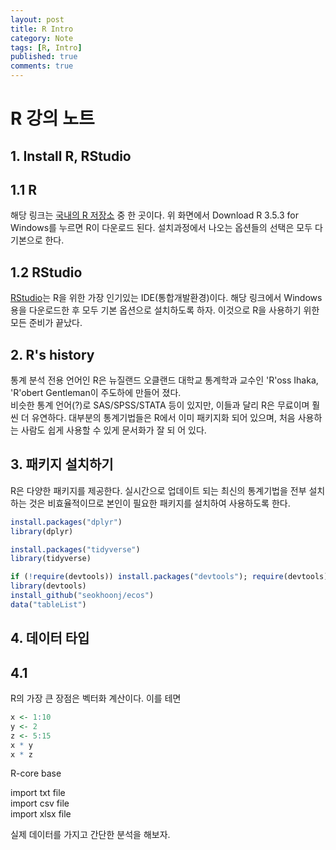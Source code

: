 ```yaml
---
layout: post
title: R Intro 
category: Note
tags: [R, Intro]
published: true
comments: true
---
```


R 강의 노트
===

## 1. Install R, RStudio

## 1.1 R
해당 링크는 [국내의 R 저장소][1] 중 한 곳이다. 위 화면에서 Download R 3.5.3 for Windows를 누르면
R이 다운로드 된다. 설치과정에서 나오는 옵션들의 선택은 모두 다 기본으로 한다.  

## 1.2 RStudio
[RStudio][2]는 R을 위한 가장 인기있는 IDE(통합개발환경)이다. 해당 링크에서 Windows용을 다운로드한 후 모두 기본 옵션으로 설치하도록 하자. 이것으로 R을 사용하기 위한 모든 준비가 끝났다.  

## 2. R's history 
통계 분석 전용 언어인 R은 뉴질랜드 오클랜드 대학교 통계학과 교수인 'R'oss Ihaka, 'R'obert Gentleman이 주도하에 만들어 졌다.  
비슷한 통계 언어(?)로 SAS/SPSS/STATA 등이 있지만, 이들과 달리 R은 무료이며 훨씬 더 유연하다. 대부분의 통계기법들은 R에서 이미 패키지화 되어 있으며, 처음 사용하는 사람도 쉽게 사용할 수 있게 문서화가 잘 되 어 있다.  


## 3. 패키지 설치하기
R은 다양한 패키지를 제공한다. 실시간으로 업데이트 되는 최신의 통계기법을 전부 설치하는 것은 비효율적이므로 본인이 필요한 패키지를 설치하여 사용하도록 한다.
``` r
install.packages("dplyr")
library(dplyr)

install.packages("tidyverse")
library(tidyverse)

if (!require(devtools)) install.packages("devtools"); require(devtools)  
library(devtools)
install_github("seokhoonj/ecos")
data("tableList")
```
## 4. 데이터 타입

## 4.1
R의 가장 큰 장점은 벡터화 계산이다. 이를 테면
``` r
x <- 1:10
y <- 2
z <- 5:15
x * y
x * z
```
R-core
base

import txt file  
import csv file  
import xlsx file  

실제 데이터를 가지고 간단한 분석을 해보자.

[1]: http://cran.seoul.go.kr/bin/windows/base/
[2]: https://www.rstudio.com/products/rstudio/download/#download
